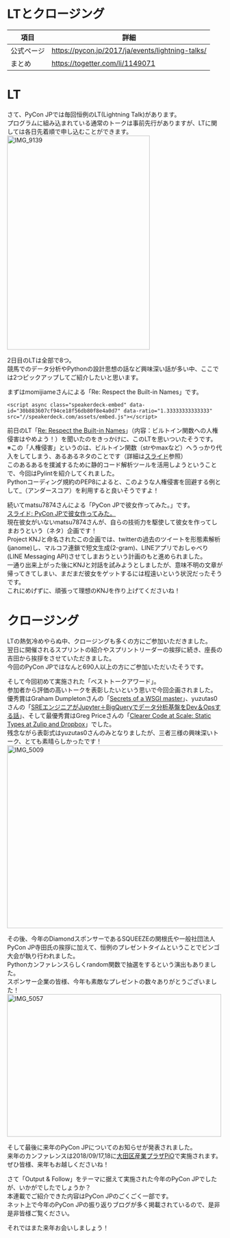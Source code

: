 # LTとクロージング

|項目|詳細|
|-----|-----|
|公式ページ|https://pycon.jp/2017/ja/events/lightning-talks/|
|まとめ|https://togetter.com/li/1149071|

# LT
さて、PyCon JPでは毎回恒例のLT(Lightning Talk)があります。  
プログラムに組み込まれている通常のトークは事前先行がありますが、LTに関しては各日先着順で申し込むことができます。  
<a data-flickr-embed="true"  href="https://www.flickr.com/photos/pyconjp/36925102386/in/album-72157685754005651/" title="IMG_9139"><img src="https://farm5.staticflickr.com/4418/36925102386_12505eb1c7.jpg" width="333" height="500" alt="IMG_9139"></a><script async src="//embedr.flickr.com/assets/client-code.js" charset="utf-8"></script>  

2日目のLTは全部で8つ。  
競馬でのデータ分析やPythonの設計思想の話など興味深い話が多い中、ここでは2つピックアップしてご紹介したいと思います。  

まずはmomijiameさんによる「Re: Respect the Built-in Names」です。  

```
<script async class="speakerdeck-embed" data-id="30b883607cf94ce18f56db80f8e4a0d7" data-ratio="1.33333333333333" src="//speakerdeck.com/assets/embed.js"></script>  
```

前日のLT「[Re: Respect the Built-in Names](https://speakerdeck.com/hayaosuzuki/respect-the-built-in-names)」（内容：ビルトイン関数への人権侵害はやめよう！）を聞いたのをきっかけに、このLTを思いついたそうです。  
※この「人権侵害」というのは、ビルトイン関数（strやmaxなど）へうっかり代入をしてしまう、あるあるネタのことです（詳細は[スライド](https://speakerdeck.com/hayaosuzuki/respect-the-built-in-names)参照）  
このあるあるを撲滅するために静的コード解析ツールを活用しようということで、今回はPylintを紹介してくれました。  
Pythonコーディング規約のPEP8によると、このような人権侵害を回避する例として\_（アンダースコア）を利用すると良いそうですよ！  

続いてmatsu7874さんによる「PyCon JPで彼女作ってみた。」です。  
[スライド: PyCon JPで彼女作ってみた。](https://slideship.com/users/@matsu7874/presentations/2017/09/43ha6mtJX4Z8mfGVBD6oD5/)  
現在彼女がいないmatsu7874さんが、自らの技術力を駆使して彼女を作ってしまおうという（ネタ）企画です！  
Project KNJと命名されたこの企画では、twitterの過去のツイートを形態素解析(janome)し、マルコフ連鎖で短文生成(2-gram)、LINEアプリでおしゃべり(LINE Messaging API)させてしまおうという計画のもと進められました。  
一通り出来上がった後にKNJと対話を試みようとしましたが、意味不明の文章が帰ってきてしまい、まだまだ彼女をゲットするには程遠いという状況だったそうです。  
これにめげずに、頑張って理想のKNJを作り上げてくださいね！  

# クロージング
LTの熱気冷めやらぬ中、クロージングも多くの方にご参加いただきました。  
翌日に開催されるスプリントの紹介やスプリントリーダーの挨拶に続き、座長の吉田から挨拶をさせていただきました。  
今回のPyCon JPではなんと690人以上の方にご参加いただいたそうです。  


そして今回初めて実施された「ベストトークアワード」。  
参加者から評価の高いトークを表彰したいという思いで今回企画されました。  
優秀賞はGraham Dumpletonさんの「[Secrets of a WSGI master](https://pycon.jp/2017/ja/schedule/presentation/9/)」、yuzutas0さんの「[SREエンジニアがJupyter＋BigQueryでデータ分析基盤をDev＆Opsする話](https://pycon.jp/2017/ja/schedule/presentation/38/)」、そして最優秀賞はGreg Priceさんの「[Clearer Code at Scale: Static Types at Zulip and Dropbox](https://pycon.jp/2017/ja/schedule/presentation/12/)」でした。  
残念ながら表彰式はyuzutas0さんのみとなりましたが、三者三様の興味深いトーク、とても素晴らしかったです！  
<a data-flickr-embed="true"  href="https://www.flickr.com/photos/pyconjp/36975518012/in/album-72157685754005651/" title="IMG_5009"><img src="https://farm5.staticflickr.com/4410/36975518012_dfec54c20b_o.jpg" width="640" height="427" alt="IMG_5009"></a><script async src="//embedr.flickr.com/assets/client-code.js" charset="utf-8"></script>  

その後、今年のDiamondスポンサーであるSQUEEZEの関根氏や一般社団法人PyCon JP寺田氏の挨拶に加えて、恒例のプレゼントタイムということでビンゴ大会が執り行われました。  
Pythonカンファレンスらしくrandom関数で抽選をするという演出もありました。  
スポンサー企業の皆様、今年も素敵なプレゼントの数々ありがとうございました！  
<a data-flickr-embed="true"  href="https://www.flickr.com/photos/pyconjp/36957969096/in/album-72157685754005651/" title="IMG_5057"><img src="https://farm5.staticflickr.com/4358/36957969096_b76c1d789d.jpg" width="500" height="333" alt="IMG_5057"></a><script async src="//embedr.flickr.com/assets/client-code.js" charset="utf-8"></script>  

そして最後に来年のPyCon JPについてのお知らせが発表されました。  
来年のカンファレンスは2018/09/17,18に[大田区産業プラザPiO](http://www.pio-ota.net/)で実施されます。ぜひ皆様、来年もお越しくださいね！  

さて「Output & Follow」をテーマに据えて実施された今年のPyCon JPでしたが、いかがでしたでしょうか？  
本連載でご紹介できた内容はPyCon JPのごくごく一部です。  
ネット上で今年のPyCon JPの振り返りブログが多く掲載されているので、是非是非皆様ご覧ください。  

それではまた来年お会いしましょう！  
